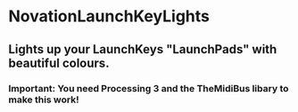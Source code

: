 # NovationLaunchKeyLights
## Lights up your LaunchKeys "LaunchPads" with beautiful colours.
### **Important**: You need Processing 3 and the TheMidiBus libary to make this work!
